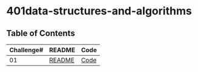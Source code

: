 # 401data-structures-and-algorithms

## Table of Contents

| Challenge#      | README | Code |
| --------------- | ----   |------|
| 01          | [README](https://github.com/DoaaDaban/401data-structures-and-algorithms/blob/main/challanges/array-reverse/readMe.md)| [Code](https://github.com/DoaaDaban/401data-structures-and-algorithms/blob/main/challanges/array-reverse/src/Main.java)|    

